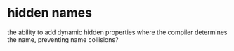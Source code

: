 
# hidden names

the ability to add dynamic hidden properties where the compiler determines the
name, preventing name collisions?
